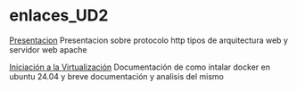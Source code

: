 # enlaces_UD2

[Presentacion](https://github.com/JosecarlosGlr/Presentacion)
Presentacion sobre protocolo http tipos de arquitectura web y servidor web apache

[Iniciación a la Virtualización]([https://github.com/JosecarlosGlr/Presentacion](https://github.com/JosecarlosGlr/Practica-Iniciaci-nVirtualizaci-n))
Documentación de como intalar docker en ubuntu 24.04 y breve documentación y analisis del mismo
